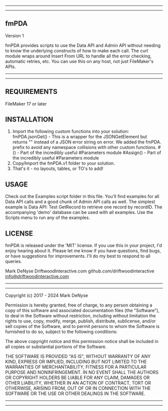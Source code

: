 --------------------------------------------------------------------------------
--------------------------------------------------------------------------------

fmPDA
-----
Version 1

fmPDA provides scripts to use the Data API and Admin API without needing to know the
underlying constructs of how to make each call. The curl module wraps around Insert From URL
to handle all the error checking, automatic retries, etc. You can use this on any host, not just
FileMaker's APIs.


--------------------------------------------------------------------------------
--------------------------------------------------------------------------------

REQUIREMENTS
------------
FileMaker 17 or later


INSTALLATION
------------
1. Import the following custom functions into your solution:
    fmPDA.jsonGet()   - This is a wrapper for the JSONGetElement but returns "" instead
                        of a JSON error string on error. We added the fmPDA. prefix to
                        avoid any namespace collisions with other custom functions.
    #()               - Part of the incredibly useful #Parameters module
    #Assign()         - Part of the incredibly useful #Parameters module
2. Copy/Import the fmPDA.v1 folder to your solution.
3. That's it - no layouts, tables, or TO's to add!


USAGE
-----
Check out the Examples script folder in this file. You'll find examples for all Data API calls
and a good chunk of Admin API calls as well. The simplest example is Data API: Test GetRecord
to retrieve one record by recordID. The accompanying 'demo' database can be used with all examples.
Use the Scripts menu to run any of the examples.




LICENSE
-------
fmPDA is released under the 'MIT' license. If you use this in your project, I'd
enjoy hearing about it. Please let me know if you have questions, find bugs, or
have suggestions for improvements. I'll do my best to respond to all queries.


Mark DeNyse
DriftwoodInteractive.com
github.com/driftwoodinteractive
info@driftwoodinteractive.com


--------------------------------------------------------------------------------
--------------------------------------------------------------------------------
Copyright (c) 2017 - 2024 Mark DeNyse

Permission is hereby granted, free of charge, to any person obtaining a copy of
this software and associated documentation files (the "Software"), to deal in
the Software without restriction, including without limitation the rights to
use, copy, modify, merge, publish, distribute, sublicense, and/or sell copies of
the Software, and to permit persons to whom the Software is furnished to do so,
subject to the following conditions:

The above copyright notice and this permission notice shall be included in all
copies or substantial portions of the Software.

THE SOFTWARE IS PROVIDED "AS IS", WITHOUT WARRANTY OF ANY KIND, EXPRESS OR
IMPLIED, INCLUDING BUT NOT LIMITED TO THE WARRANTIES OF MERCHANTABILITY, FITNESS
FOR A PARTICULAR PURPOSE AND NONINFRINGEMENT. IN NO EVENT SHALL THE AUTHORS OR
COPYRIGHT HOLDERS BE LIABLE FOR ANY CLAIM, DAMAGES OR OTHER LIABILITY, WHETHER
IN AN ACTION OF CONTRACT, TORT OR OTHERWISE, ARISING FROM, OUT OF OR IN
CONNECTION WITH THE SOFTWARE OR THE USE OR OTHER DEALINGS IN THE SOFTWARE.

--------------------------------------------------------------------------------
--------------------------------------------------------------------------------
